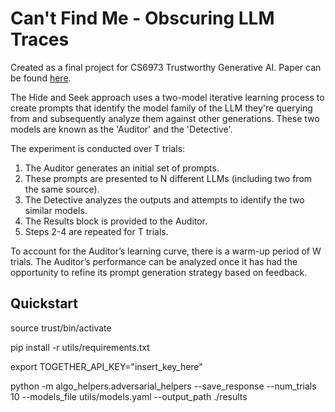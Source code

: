 # Can't Find Me - Obscuring LLM Traces
Created as a final project for CS6973 Trustworthy Generative AI. Paper can be found <a href="https://lukecurrier.github.io/assets/files/cantfindme.pdf" target=None>here</a>.

The Hide and Seek approach uses a two-model iterative learning process to create prompts that identify the model family of the LLM they're querying from and subsequently analyze them against other generations. These two models are known as the 'Auditor' and the 'Detective'.

The experiment is conducted over T trials:
1. The Auditor generates an initial set of prompts.
2. These prompts are presented to N different LLMs (including two from the same source).
3. The Detective analyzes the outputs and attempts to identify the two similar models.
4. The Results block is provided to the Auditor.
5. Steps 2-4 are repeated for T trials.

To account for the Auditor’s learning curve, there is a warm-up period of W trials. The Auditor’s performance can be analyzed once it has had the opportunity to refine its prompt generation strategy based on feedback.

## Quickstart
source trust/bin/activate

pip install -r utils/requirements.txt

export TOGETHER_API_KEY="insert_key_here"

python -m algo_helpers.adversarial_helpers --save_response --num_trials 10 --models_file utils/models.yaml --output_path ./results

